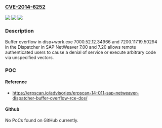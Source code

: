### [CVE-2014-6252](https://cve.mitre.org/cgi-bin/cvename.cgi?name=CVE-2014-6252)
![](https://img.shields.io/static/v1?label=Product&message=n%2Fa&color=blue)
![](https://img.shields.io/static/v1?label=Version&message=n%2Fa&color=blue)
![](https://img.shields.io/static/v1?label=Vulnerability&message=n%2Fa&color=brighgreen)

### Description

Buffer overflow in disp+work.exe 7000.52.12.34966 and 7200.117.19.50294 in the Dispatcher in SAP NetWeaver 7.00 and 7.20 allows remote authenticated users to cause a denial of service or execute arbitrary code via unspecified vectors.

### POC

#### Reference
- https://erpscan.io/advisories/erpscan-14-011-sap-netweaver-dispatcher-buffer-overflow-rce-dos/

#### Github
No PoCs found on GitHub currently.

